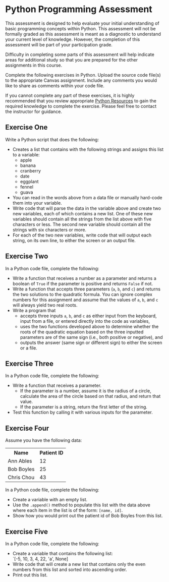 # Python Programming Assessment

This assessment is designed to help evaluate your initial understanding of basic
programming concepts within Python.  This assessment will not be formally
graded as this assessment is meant as a diagnostic to understand your current
level of knowledge.  However, the completion of this assessment will be part of
your participation grade.

Difficulty in completing some parts of this assessment will help indicate 
areas for additional study so that you are prepared for the
other assignments in this course.

Complete the following exercises in Python.
Upload the source code file(s) to the appropriate Canvas assignment.  Include
any comments you would like to share as comments within your code file.

If you cannot complete any part of these exercises, it is highly recommended 
that you review appropriate [Python Resources](Resources/python.md) to gain 
the required knowledge to complete the exercise.  Please feel free to contact
the instructor for guidance.

## Exercise One
Write a Python script that does the following: 
* Creates a list that contains with the following strings and assigns this list
  to a variable:
  + apple
  + banana
  + cranberry
  + date
  + eggplant
  + fennel
  + guava
* You can read in the words above from a data file or manually hard-code them
  into your variable.
* Write code that will parse the data in the variable above and create two new 
  variables, each of which contains a new list.  One of these new
  variables should contain all the strings from the list above with five 
  characters or less.  The second new variable should contain all the strings 
  with six characters or more.
* For each of the two new variables, write code that will output each string,
  on its own line, to either the screen or an output file.
  
## Exercise Two
In a Python code file, complete the following:
* Write a function that receives a number as a parameter and returns a boolean
  of `True` if the parameter is positive and returns `False` if not.
* Write a function that accepts three parameters (`a`, `b`, and `c`) and
  returns the two solutions to the quadratic formula.  You can ignore complex
  numbers for this assignment and assume that the values of `a`, `b`, and `c`
  will always yield two real roots.
* Write a program that 
  + accepts three inputs `a`, `b`, and `c` as either input from the keyboard, 
    input from a file, or entered directly into the code as variables,
  + uses the two functions developed above to determine whether the roots of 
    the quadratic equation based on the three inputted parameters 
    are of the same sign (i.e., both positive or negative), and
  + outputs the answer (same sign or different sign) to either the screen or
    a file.  

## Exercise Three
In a Python code file, complete the following:
* Write a function that receives a parameter.  
  * If the parameter is a number, assume it is the radius of a circle, 
    calculate the area of the circle based on that radius, and return that 
    value.
  * If the parameter is a string, return the first letter of the string.
* Test this function by calling it with various inputs for the parameter.

## Exercise Four
Assume you have the following data:

<table>
  <tr>
    <th>Name</th>
    <th>Patient ID</th>
  </tr>
  <tr>
    <td>Ann Ables</td><td>12</td>
  </tr>
  <tr>
    <td>Bob Boyles</td><td>25</td>
  </tr>
  <tr>
    <td>Chris Chou</td><td>43</td>
  </tr>
</table>

In a Python code file, complete the following:
* Create a variable with an empty list.
* Use the `.append()` method to populate this list with the data above where
  each item in the list is of the form: `[name, id]`.
* Show how you would print out the patient id of Bob Boyles from this list.

## Exercise Five
In a Python code file, complete the following:
* Create a variable that contains the following list:  
  `[-5, 10, 3, 4, 22, 'a', None]
* Write code that will create a new list that contains only the even numbers
  from this list and sorted into ascending order.
* Print out this list.